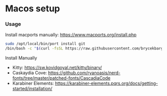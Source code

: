 # Macos setup

### Usage

Install macports manually: https://www.macports.org/install.php

```bash
sudo /opt/local/bin/port install git
/bin/bash -c "$(curl -fsSL https://raw.githubusercontent.com/brycekbargar/dotfiles/macos/macos/setup.sh)"
```

Install Manually
  - Kitty: https://sw.kovidgoyal.net/kitty/binary/
  - Caskaydia Cove: https://github.com/ryanoasis/nerd-fonts/tree/master/patched-fonts/CascadiaCode
  - Karabiner Elements: https://karabiner-elements.pqrs.org/docs/getting-started/installation/

